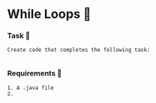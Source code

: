 # While Loops 🍵

### Task 🐧
```
Create code that completes the following task:


```
### Requirements 🏫
```
1. A .java file
2. 
```

